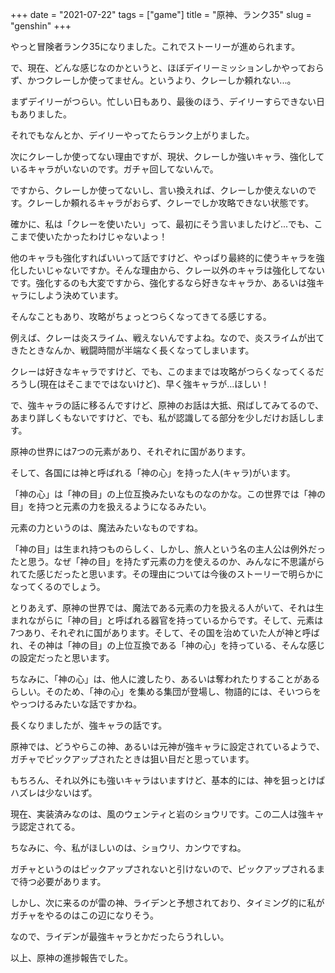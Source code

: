 +++
date = "2021-07-22"
tags = ["game"]
title = "原神、ランク35"
slug = "genshin"
+++

やっと冒険者ランク35になりました。これでストーリーが進められます。

で、現在、どんな感じなのかというと、ほぼデイリーミッションしかやっておらず、かつクレーしか使ってません。というより、クレーしか頼れない...。

まずデイリーがつらい。忙しい日もあり、最後のほう、デイリーすらできない日もありました。

それでもなんとか、デイリーやってたらランク上がりました。

次にクレーしか使ってない理由ですが、現状、クレーしか強いキャラ、強化しているキャラがいないのです。ガチャ回してないんで。

ですから、クレーしか使ってないし、言い換えれば、クレーしか使えないのです。クレーしか頼れるキャラがおらず、クレーでしか攻略できない状態です。

確かに、私は「クレーを使いたい」って、最初にそう言いましたけど...でも、ここまで使いたかったわけじゃないよっ！

他のキャラも強化すればいいって話ですけど、やっぱり最終的に使うキャラを強化したいじゃないですか。そんな理由から、クレー以外のキャラは強化してないです。強化するのも大変ですから、強化するなら好きなキャラか、あるいは強キャラにしよう決めています。

そんなこともあり、攻略がちょっとつらくなってきてる感じする。

例えば、クレーは炎スライム、戦えないんですよね。なので、炎スライムが出てきたときなんか、戦闘時間が半端なく長くなってしまいます。

クレーは好きなキャラですけど、でも、このままでは攻略がつらくなってくるだろうし(現在はそこまでではないけど)、早く強キャラが...ほしい！

で、強キャラの話に移るんですけど、原神のお話は大抵、飛ばしてみてるので、あまり詳しくもないですけど、でも、私が認識してる部分を少しだけお話しします。

原神の世界には7つの元素があり、それぞれに国があります。

そして、各国には神と呼ばれる「神の心」を持った人(キャラ)がいます。

「神の心」は「神の目」の上位互換みたいなものなのかな。この世界では「神の目」を持つと元素の力を扱えるようになるみたい。

元素の力というのは、魔法みたいなものですね。

「神の目」は生まれ持つものらしく、しかし、旅人という名の主人公は例外だったと思う。なぜ「神の目」を持たず元素の力を使えるのか、みんなに不思議がられてた感じだったと思います。その理由については今後のストーリーで明らかになってくるのでしょう。

とりあえず、原神の世界では、魔法である元素の力を扱える人がいて、それは生まれながらに「神の目」と呼ばれる器官を持っているからです。そして、元素は7つあり、それぞれに国があります。そして、その国を治めていた人が神と呼ばれ、その神は「神の目」の上位互換である「神の心」を持っている、そんな感じの設定だったと思います。

ちなみに、「神の心」は、他人に渡したり、あるいは奪われたりすることがあるらしい。そのため、「神の心」を集める集団が登場し、物語的には、そいつらをやっつけるみたいな話ですかね。

長くなりましたが、強キャラの話です。

原神では、どうやらこの神、あるいは元神が強キャラに設定されているようで、ガチャでピックアップされたときは狙い目だと思っています。

もちろん、それ以外にも強いキャラはいますけど、基本的には、神を狙っとけばハズレは少ないはず。

現在、実装済みなのは、風のウェンティと岩のショウリです。この二人は強キャラ認定されてる。

ちなみに、今、私がほしいのは、ショウリ、カンウですね。

ガチャというのはピックアップされないと引けないので、ピックアップされるまで待つ必要があります。

しかし、次に来るのが雷の神、ライデンと予想されており、タイミング的に私がガチャをやるのはこの辺になりそう。

なので、ライデンが最強キャラとかだったらうれしい。

以上、原神の進捗報告でした。

